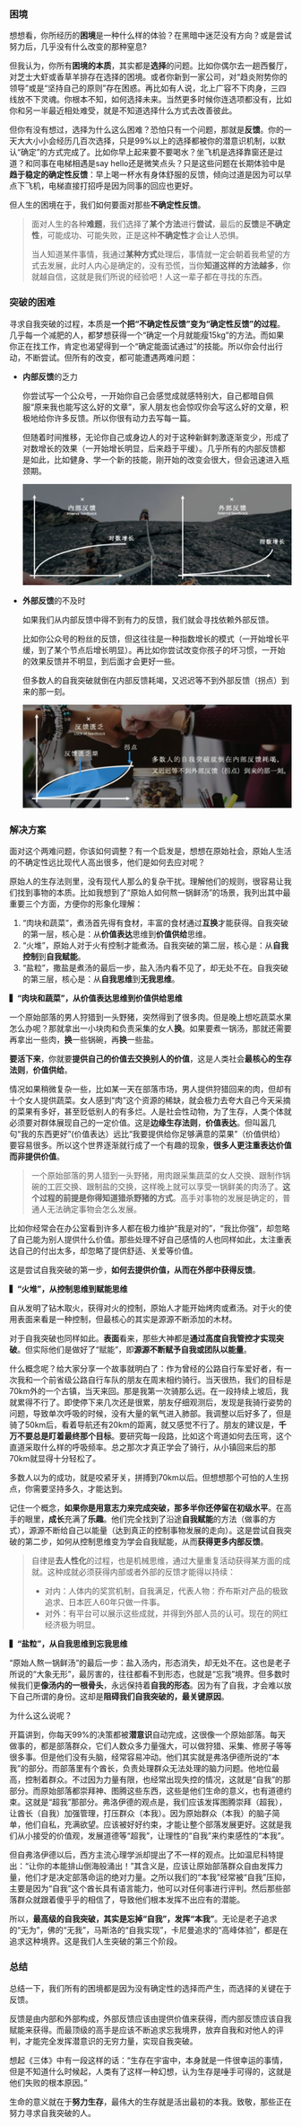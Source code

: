 ### 困境

想想看，你所经历的**困境**是一种什么样的体验？在黑暗中迷茫没有方向？或是尝试努力后，几乎没有什么改变的那种窒息?

但我认为，你所有**困境的本质**，其实都是**选择**的问题。比如你偶尔去一趟西餐厅，对芝士大虾或香草羊排存在选择的困境。或者你新到一家公司，对“趋炎附势你的领导”或是“坚持自己的原则”存在困惑。再比如有人说，北上广容不下肉身，三四线放不下灵魂。你根本不知，如何选择未来。当然更多时候你连选项都没有，比如你和另一半最近相处难受，就是不知道选择什么方式去改善彼此。

但你有没有想过，选择为什么这么困难？恐怕只有一个问题，那就是**反馈**。你的一天大大小小会经历几百次选择，只是99%以上的选择都被你的潜意识机制，以默认“确定”的方式完成了。比如你早上起来要不要喝水？坐飞机是选择靠窗还是过道？和同事在电梯相遇是say hello还是微笑点头？只是这些问题在长期体验中是**趋于稳定的确定性反馈**：早上喝一杯水有身体舒服的反馈，倾向过道是因为可以早点下飞机，电梯直接打招呼是因为同事的回应也更好。

但人生的困境在于，我们如何要面对那些**不确定性反馈**。

> 面对人生的各种**难题**，我们选择了**某个方法**进行**尝试**，最后的**反馈**是**不确定性**，可能成功、可能失败，正是这种**不确定性**才会让人恐惧。
>
> 当人知道某件事情，我通过**某种方式**处理后，事情就一定会朝着我希望的方式去发展，此时人内心是确定的，没有恐慌，当你**知道这样的方法越多**，你就越自信，这就是我们所说的经验吧！人这一辈子都在寻找的东西。

### 突破的困难

寻求自我突破的过程，本质是**一个把“不确定性反馈”变为“确定性反馈”的过程**。几乎每一个减肥的人，都梦想获得一个“确定一个月就能瘦15kg”的方法。而如果你正在找工作，肯定也渴望得到一个“确定能面试通过”的技能。所以你会付出行动，不断尝试。但所有的改变，都可能遭遇两难问题：

* **内部反馈**的乏力

  你尝试写一个公众号，一开始你自己会感觉成就感特别大，自己都暗自佩服“原来我也能写这么好的文章”，家人朋友也会惊叹你会写这么好的文章，积极地给你许多反馈。所以你很有动力去写每一篇。

  但随着时间推移，无论你自己或身边人的对于这种新鲜刺激逐渐变少，形成了对数增长的效果（一开始增长明显，后来趋于平缓）。几乎所有的内部反馈都是如此，比如健身、学一个新的技能，刚开始的改变会很大，但会迅速进入瓶颈期。

  ![](./img/Snipaste_2021-09-23_11-44-46.png)

* **外部反馈**的不及时

  如果我们从内部反馈中得不到有力的反馈，我们就会寻找依赖外部反馈。

  比如你公众号的粉丝的反馈，但这往往是一种指数增长的模式（一开始增长平缓，到了某个节点后增长明显）。再比如你尝试改变你孩子的坏习惯，一开始的效果反馈并不明显，到后面才会更好一些。

  但多数人的自我突破就倒在内部反馈耗竭，又迟迟等不到外部反馈（拐点）到来的那一刻。

  ![](./img/Snipaste_2021-09-23_11-45-15.png)

### 解决方案

面对这个两难问题，你该如何调整？有一个启发是，想想在原始社会，原始人生活的不确定性远比现代人高出很多，他们是如何去应对呢？

原始人的生存法则里，没有现代人那么的复杂干扰。理解他们的规则，很容易让我们找到事物的本质。比如我想到了“原始人如何熬一锅鲜汤”的场景，我列出其中最重要三个方面，方便你的形象化理解：

1. “肉块和蔬菜”，煮汤首先得有食材，丰富的食材通过**互换**才能获得。自我突破的第一层，核心是：从**价值表达**思维到**价值供给**思维。
2. “火堆”，原始人对于火有控制才能煮汤。自我突破的第二层，核心是：从**自我控制**到**自我赋能**。
3. “盐粒”，撒盐是煮汤的最后一步，盐入汤内看不见了，却无处不在。自我突破的第三层，核心是：从**自我思维**到**无我思维**。

**▍“肉块和蔬菜”，从价值表达思维到价值供给思维**

一个原始部落的男人狩猎到一头野猪，突然得到了很多肉。但是晚上想吃蔬菜水果怎么办呢？那就拿出一小块肉和负责采集的女人**换**。如果要煮一锅汤，那就还需要再拿出一些肉，**换**一些锅碗，再**换**一些盐。

**要活下来**，你就要**提供自己的价值去交换别人的价值**，这是人类社会**最核心的生存法则**，**价值供给**。

情况如果稍微复杂一些，比如某一天在部落市场，男人提供狩猎回来的肉，但却有十个女人提供蔬菜。女人感到“肉”这个资源的稀缺，就会极力去夸大自己今天采摘的菜果有多好，甚至贬低别人的有多烂。人是社会性动物，为了生存，人类个体就必须要对群体展现自己的一定价值。这是**边缘生存法则**，**价值表达**。但叫嚣几句“我的东西更好”(价值表达）远比“我要提供给你足够满意的菜果”（价值供给）要容易很多。所以这个世界逐渐就行成了一个有趣的现象，**很多人更注重表达价值而非提供价值**。

> 一个原始部落的男人猎到一头野猪，用肉跟采集蔬菜的女人交换、跟制作锅碗的工匠交换、跟制盐的交换，这样晚上就可以享受一锅鲜美的肉汤了。**这个过程的前提是你得知道猎杀野猪的方式**。高手对事物的发展是确定的，普通人无法确定事物会怎么发展。

比如你经常会在办公室看到许多人都在极力维护“我是对的”，“我比你强”，却忽略了自己能为别人提供什么价值。那些处理不好自己感情的人也同样如此，太注重表达自己的付出太多，却忽略了提供舒适、关爱等价值。

这是尝试自我突破的第一步，**如何去提供价值，从而在外部中获得反馈**。

**▍“火堆”，从控制思维到赋能思维**

自从发明了钻木取火，获得对火的控制，原始人才能开始烤肉或煮汤。对于火的使用表面来看是一种控制，但最核心的其实是源源不断添加的木材。

对于自我突破也同样如此。**表面**看来，那些大神都是**通过高度自我管控才实现突破**。但实际他们是做好了“赋能”，即**源源不断赋予自我或团队以能量**。

什么概念呢？给大家分享一个故事就明白了：作为曾经的公路自行车爱好者，有一次我和一个前省级公路自行车队的朋友在周末相约骑行。当天很热，我们的目标是70km外的一个古镇，当天来回。那是我第一次骑那么远。在一段持续上坡后，我就累得不行了。即使停下来几次还是很累，朋友仔细观测后，发现是我骑行姿势的问题，导致单次呼吸的时候，没有大量的氧气进入肺部。我调整以后好多了，但是骑了50km后，看着导航还有20km的距离，就又感觉不行了。朋友的建议是，**千万不要总是盯着最终那个目标**。要研究每一段路，比如这个弯道如何去压弯，这个直道采取什么样的呼吸频率。总之那次才真正学会了骑行，从小镇回来后的那70km就显得十分轻松了。

多数人以为的成功，就是咬紧牙关，拼搏到70km以后。但想想那个可怕的人生拐点，你需要坚持多久，才能达到。

记住一个概念，**如果你是用意志力来完成突破，那多半你还停留在初级水平**。在高手的眼里，**成长**充满了**乐趣**。他们完全找到了沿途**自我赋能**的方法（做事的方式），源源不断给自己以能量（达到真正的控制事物发展的走向）。这是尝试自我突破的第二步，如何从控制思维变为学会自我赋能，从而**获得更多内部反馈**。

> 自律是**去人性化**的过程，也是机械思维，通过大量重复活动获得某方面的成就。这种成就必须获得内部或者外部的反馈才能得以持续：
>
> * 对内：人体内的奖赏机制，自我满足，代表人物：乔布斯对产品的极致追求、日本匠人60年只做一件事。
> * 对外：有平台可以展示这些成就，并得到外部人员的认可。现在的网红经济极为明显。

**▍“盐粒”，从自我思维到忘我思维**

“原始人熬一锅鲜汤”的最后一步：盐入汤内，形态消失，却无处不在。这也是老子所说的“大象无形”，最厉害的，往往都看不到形态，也就是“忘我”境界。但多数时候我们更**像汤内的一根骨头**，永远保持着**自我的形态**。因为有了自我，才会难以放下自己所谓的身份。这却是**阻碍我们自我突破的，最关键原因**。

为什么这么说呢？

开篇讲到，你每天99%的决策都被**潜意识**自动完成，这很像一个原始部落。每天做事的，都是部落群众，它们人数众多力量强大，可以做狩猎、采集、修房子等等很多事。但是他们没有头脑，经常容易冲动。他们其实就是弗洛伊德所说的“本我”的部分。而部落里有个酋长，负责处理群众无法处理的脑力问题。他地位最高，控制着群众。不过因为力量有限，也经常出现失控的情况，这就是“自我”的那部分。而原始部落都崇拜神、图腾这些东西，这些是他们生命的意义，也有道德约束。这就是“超我”那部分。弗洛伊德的观点是，我们应该发挥图腾崇拜（超我），让酋长（自我）加强管理，打压群众（本我）。因为原始群众（本我）的脑子简单，他们自私，充满欲望。应该被好好约束，才能让整个部落发展更好。这就是我们从小接受的价值观，发展道德等“超我”，让理性的“自我”来约束感性的“本我”。

但自弗洛伊德以后，西方主流心理学派却提出了不一样的观点。比如温尼科特提出：“让你的本能排山倒海般涌出！”其含义是，应该让原始部落群众自由发挥力量，他们才是决定部落命运的绝对力量。之所以我们的“本我”经常被“自我”压抑，主要是因为“自我”这个酋长具有语言能力，他可以对任何事进行评判。然后那些部落群众就跟着傻乎乎的相信了，导致他们根本发挥不出应有的潜能。

所以，**最高级的自我突破，其实是忘掉“自我”，发挥“本我”**。无论是老子追求的“无为”，佛的“无我”，马斯洛的“自我实现”，卡尼曼追求的“高峰体验”，都是在追求这种境界。这是我们人生突破的第三个阶段。

### 总结

总结一下，我们所有的困境都是因为没有确定性的选择而产生，而选择的关键在于反馈。

反馈是由内部和外部构成，外部反馈应该由提供价值来获得，而内部反馈应该自我赋能来获得。而最顶级的高手是应该不断追求忘我境界，放弃自我和对他人的评判，才能完全发挥潜意识的无穷力量，实现自我突破。

想起《三体》中有一段这样的话：“生存在宇宙中，本身就是一件很幸运的事情，但是不知道什么时候起，人类有了这样一种幻想，认为生存是唾手可得的，这就是他们失败的根本原因。”

生命的意义就在于**努力生存**，最伟大的生存就是活出最初的本我。致敬，那些正在努力寻求自我突破的人。